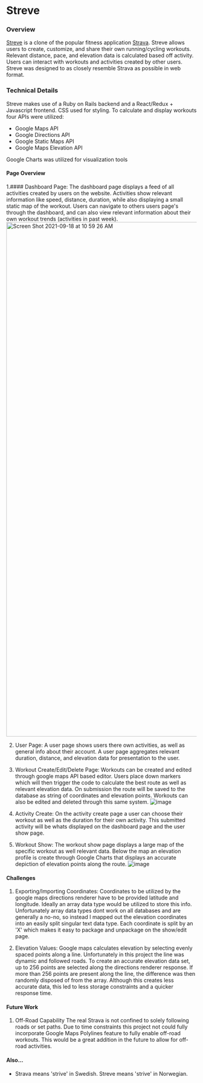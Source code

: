 # Streve
### Overview

[Streve](https://streve.herokuapp.com/#/) is a clone of the popular fitness application [Strava](https://www.strava.com/). Streve allows users to create, customize, and share their own running/cycling workouts. Relevant distance, pace, and elevation data is calculated based off activity. Users can interact with workouts and activities created by other users. Streve was designed to as closely resemble Strava as possible in web format.

### Technical Details

Streve makes use of a Ruby on Rails backend and a React/Redux + Javascript frontend. CSS used for styling. 
To calculate and display workouts four APIs were utilized:
- Google Maps API
- Google Directions API 
- Google Static Maps API
- Google Maps Elevation API

Google Charts was utilized for visualization tools

#### Page Overview

1.#### Dashboard Page:
    The dashboard page displays a feed of all activities created by users on the website. Activities show relevant information like speed, distance, duration, while also displaying a small static map of the workout. Users can navigate to others users page's through the dashboard, and can also view relevant information about their own workout trends (activities in past week).
    <img width="1359" alt="Screen Shot 2021-09-18 at 10 59 26 AM" src="https://user-images.githubusercontent.com/80602202/133893211-93801295-544c-400e-9a22-91e7a94a8b16.png">


2. User Page:
    A user page shows users there own activities, as well as general info about their account. A user page aggregates relevant duration, distance, and elevation data for presentation to the user.

3. Workout Create/Edit/Delete Page:
    Workouts can be created and edited through google maps API based editor. Users place down markers which will then trigger the code to calculate the best route as well as relevant elevation data. On submission the route will be saved to the database as string of coordinates and elevation points. Workouts can also be edited and deleted through this same system.
    ![image](https://user-images.githubusercontent.com/80602202/133892910-b37e8181-4bc4-4777-ad3f-6ed6a135fc01.png)

4. Activity Create:
    On the activity create page a user can choose their workout as well as the duration for their own activity. This submitted activity will be whats displayed on the dashboard page and the user show page. 

5. Workout Show:
    The workout show page displays a large map of the specific workout as well relevant data. Below the map an elevation profile is create through Google Charts that displays an accurate depiction of elevation points along the route.
    ![image](https://user-images.githubusercontent.com/80602202/133893018-f6a71162-5afd-4d49-8eb0-357d50996147.png)


#### Challenges

1. Exporting/Importing Coordinates:
    Coordinates to be utilized by the google maps directions renderer have to be provided latitude and longitude. Ideally an array data type would be utilized to store this info. Unfortunately array data types dont work on all databases and are generally a no-no, so instead I mapped out the elevation coordinates into an easily split singular text data type. Each coordinate is split by an 'X' which makes it easy to package and unpackage on the show/edit page.
    
2. Elevation Values:
    Google maps calculates elevation by selecting evenly spaced points along a line. Unfortunately in this project the line was dynamic and followed roads. To create an accurate elevation data set, up to 256 points are selected along the directions renderer response. If more than 256 points are present along the line, the difference was then randomly disposed of from the array. Although this creates less accurate data, this led to less storage constraints and a quicker response time.

#### Future Work

1. Off-Road Capability
    The real Strava is not confined to solely following roads or set paths. Due to time constraints this project not could fully incorporate Google Maps Polylines feature to fully enable off-road workouts. This would be a great addition in the future to allow for off-road activities.
    
#### Also...
- Strava means 'strive' in Swedish. Streve means 'strive' in Norwegian.


